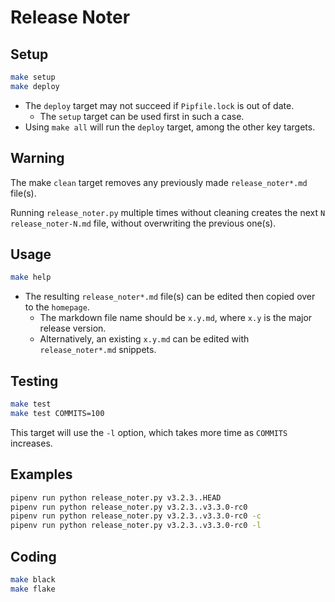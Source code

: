 # Release Noter

## Setup

```bash
make setup
make deploy
```

* The `deploy` target may not succeed if `Pipfile.lock` is out of date.
  * The `setup` target can be used first in such a case.
* Using `make all` will run the `deploy` target, among the other key targets.

## Warning

The make `clean` target removes any previously made `release_noter*.md` file(s).

Running `release_noter.py` multiple times without cleaning creates the next `N`
`release_noter-N.md` file, without overwriting the previous one(s).

## Usage

```bash
make help
```

* The resulting `release_noter*.md` file(s) can be edited then copied over to the `homepage`.
  * The markdown file name should be `x.y.md`, where `x.y` is the major release version.
  * Alternatively, an existing `x.y.md` can be edited with `release_noter*.md` snippets.

## Testing

```bash
make test
make test COMMITS=100
```

This target will use the `-l` option, which takes more time as `COMMITS` increases.

## Examples

```bash
pipenv run python release_noter.py v3.2.3..HEAD
pipenv run python release_noter.py v3.2.3..v3.3.0-rc0
pipenv run python release_noter.py v3.2.3..v3.3.0-rc0 -c
pipenv run python release_noter.py v3.2.3..v3.3.0-rc0 -l
```

## Coding

```bash
make black
make flake
```
